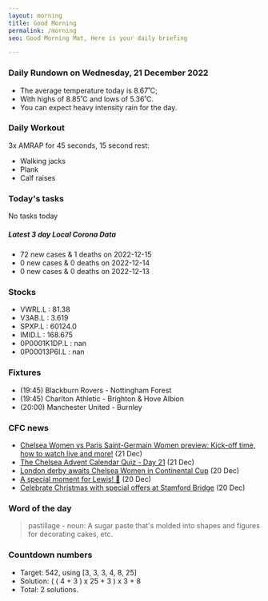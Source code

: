 ```yaml
---
layout: morning
title: Good Morning
permalink: /morning
seo: Good Morning Mat, Here is your daily briefing

---
```


<!-- weather_marker starts -->
### Daily Rundown on Wednesday, 21 December 2022

- The average temperature today is 8.67˚C;
- With highs of 8.85˚C and lows of 5.36˚C.
- You can expect heavy intensity rain for the day.

<!-- weather_marker ends -->

### Daily Workout
<!-- workout_marker starts -->
3x AMRAP for 45 seconds, 15 second rest:

- Walking jacks
- Plank
- Calf raises

<!-- workout_marker ends -->

### Today's tasks
<!-- task_marker starts -->
No tasks today
<!-- task_marker ends -->

<!-- c19_marker starts -->
##### Latest 3 day Local Corona Data

- 72 new cases & 1 deaths on 2022-12-15
- 0 new cases & 0 deaths on 2022-12-14
- 0 new cases & 0 deaths on 2022-12-13

<!-- c19_marker ends -->

### Stocks

<!-- stocks_marker starts -->

- VWRL.L : 81.38
- V3AB.L : 3.619
- SPXP.L : 60124.0
- IMID.L : 168.675
- 0P0001K1DP.L : nan
- 0P00013P6I.L : nan

<!-- stocks_marker ends -->

### Fixtures

<!-- sports_marker starts -->

<ul>
<li>(19:45) Blackburn Rovers - Nottingham Forest</li>
<li>(19:45) Charlton Athletic - Brighton & Hove Albion</li>
<li>(20:00) Manchester United - Burnley</li>
</ul>

<!-- sports_marker ends -->

### CFC news

<!-- cfc_marker starts -->
- [Chelsea Women vs Paris Saint-Germain Women preview: Kick-off time, how to watch live and more!](https://chelseafc.com/en/news/article/chelsea-women-vs-paris-saint-germain-women-preview-kick-off-time-how-to) (21 Dec)
- [The Chelsea Advent Calendar Quiz - Day 21](https://chelseafc.com/en/news/article/the-chelsea-advent-calendar-quiz-day-21) (21 Dec)
- [London derby awaits Chelsea Women in Continental Cup](https://chelseafc.com/en/news/article/london-derby-awaits-chelsea-women-in-continental-cup) (20 Dec)
- [A special moment for Lewis! 🤩](https://chelseafc.com/en/video/a-special-moment-for-lewis) (20 Dec)
- [Celebrate Christmas with special offers at Stamford Bridge](https://chelseafc.com/en/news/article/celebrate-christmas-with-special-offers-at-stamford-bridge) (20 Dec)

<!-- cfc_marker ends -->

### Word of the day
<!-- word_marker starts -->

 > pastillage - noun: A sugar paste that's molded into shapes and figures for decorating cakes, etc.

<!-- word_marker ends -->

### Countdown numbers
<!-- game_marker starts -->

- Target: 542, using [3, 3, 3, 4, 8, 25]
- Solution: ( ( 4 + 3 ) x 25 + 3 ) x 3 + 8
- Total: 2 solutions.

<!-- game_marker ends -->